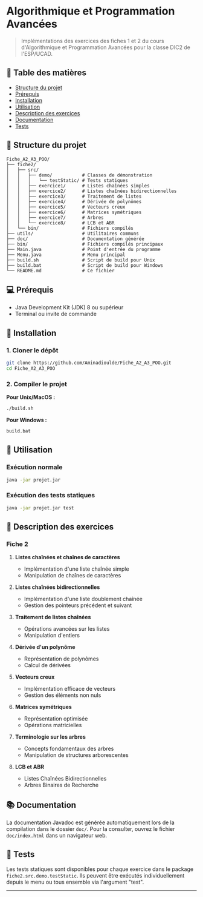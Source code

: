 # Algorithmique et Programmation Avancées

> Implémentations des exercices des fiches 1 et 2 du cours d'Algorithmique et Programmation Avancées pour la classe DIC2 de l'ESP/UCAD.

## 📑 Table des matières

- [Structure du projet](#-structure-du-projet)
- [Prérequis](#-prérequis)
- [Installation](#-installation)
- [Utilisation](#-utilisation)
- [Description des exercices](#-description-des-exercices)
- [Documentation](#-documentation)
- [Tests](#-tests)

## 📂 Structure du projet

```
Fiche_A2_A3_POO/
├── fiche2/
│   ├── src/
│   │   ├── demo/           # Classes de démonstration
│   │   │   └── testStatic/ # Tests statiques
│   │   ├── exercice1/      # Listes chaînées simples
│   │   ├── exercice2/      # Listes chaînées bidirectionnelles
│   │   ├── exercice3/      # Traitement de listes
│   │   ├── exercice4/      # Dérivée de polynômes
│   │   ├── exercice5/      # Vecteurs creux
│   │   ├── exercice6/      # Matrices symétriques
│   │   ├── exercice7/      # Arbres
│   │   └── exercice8/      # LCB et ABR
│   └── bin/                # Fichiers compilés
├── utils/                  # Utilitaires communs
├── doc/                    # Documentation générée
├── bin/                    # Fichiers compilés principaux
├── Main.java               # Point d'entrée du programme
├── Menu.java               # Menu principal
├── build.sh                # Script de build pour Unix
├── build.bat               # Script de build pour Windows
└── README.md               # Ce fichier
```

## 💻 Prérequis

- Java Development Kit (JDK) 8 ou supérieur
- Terminal ou invite de commande

## 🚀 Installation

### 1. Cloner le dépôt

```bash
git clone https://github.com/Aminadioulde/Fiche_A2_A3_POO.git
cd Fiche_A2_A3_POO
```

### 2. Compiler le projet

**Pour Unix/MacOS :**

```bash
./build.sh
```

**Pour Windows :**

```bash
build.bat
```

## 🔧 Utilisation

### Exécution normale

```bash
java -jar projet.jar
```

### Exécution des tests statiques

```bash
java -jar projet.jar test
```

## 📝 Description des exercices

### Fiche 2

1. **Listes chaînées et chaînes de caractères**

   - Implémentation d'une liste chaînée simple
   - Manipulation de chaînes de caractères

2. **Listes chaînées bidirectionnelles**

   - Implémentation d'une liste doublement chaînée
   - Gestion des pointeurs précédent et suivant

3. **Traitement de listes chaînées**

   - Opérations avancées sur les listes
   - Manipulation d'entiers

4. **Dérivée d'un polynôme**

   - Représentation de polynômes
   - Calcul de dérivées

5. **Vecteurs creux**

   - Implémentation efficace de vecteurs
   - Gestion des éléments non nuls

6. **Matrices symétriques**

   - Représentation optimisée
   - Opérations matricielles

7. **Terminologie sur les arbres**

   - Concepts fondamentaux des arbres
   - Manipulation de structures arborescentes

8. **LCB et ABR**
   - Listes Chaînées Bidirectionnelles
   - Arbres Binaires de Recherche

## 📚 Documentation

La documentation Javadoc est générée automatiquement lors de la compilation dans le dossier `doc/`.
Pour la consulter, ouvrez le fichier `doc/index.html` dans un navigateur web.

## 🧪 Tests

Les tests statiques sont disponibles pour chaque exercice dans le package `fiche2.src.demo.testStatic`.
Ils peuvent être exécutés individuellement depuis le menu ou tous ensemble via l'argument "test".

---
